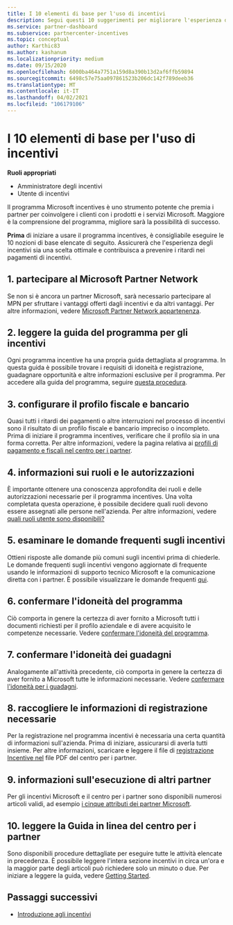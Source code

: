 ```yaml
---
title: I 10 elementi di base per l'uso di incentivi
description: Segui questi 10 suggerimenti per migliorare l'esperienza di incentivazione del programma e ricevere prima i pagamenti.
ms.service: partner-dashboard
ms.subservice: partnercenter-incentives
ms.topic: conceptual
author: Karthic83
ms.author: kashanum
ms.localizationpriority: medium
ms.date: 09/15/2020
ms.openlocfilehash: 6000ba464a7751a159d8a390b13d2af6ffb59894
ms.sourcegitcommit: 6498c57e75aa097861523b206dc142f789deeb36
ms.translationtype: MT
ms.contentlocale: it-IT
ms.lasthandoff: 04/02/2021
ms.locfileid: "106179106"
---
```

# <a name="the-10-essentials-for-working-with-incentives"></a>I 10 elementi di base per l'uso di incentivi

**Ruoli appropriati**

- Amministratore degli incentivi
- Utente di incentivi

Il programma Microsoft incentives è uno strumento potente che premia i partner per coinvolgere i clienti con i prodotti e i servizi Microsoft. Maggiore è la comprensione del programma, migliore sarà la possibilità di successo.

**Prima** di iniziare a usare il programma incentives, è consigliabile eseguire le 10 nozioni di base elencate di seguito. Assicurerà che l'esperienza degli incentivi sia una scelta ottimale e contribuisca a prevenire i ritardi nei pagamenti di incentivi.

## <a name="1-join-the-microsoft-partner-network"></a>1. partecipare al Microsoft Partner Network

Se non si è ancora un partner Microsoft, sarà necessario partecipare al MPN per sfruttare i vantaggi offerti dagli incentivi e da altri vantaggi. Per altre informazioni, vedere [Microsoft Partner Network appartenenza](https://partner.microsoft.com/membership).

## <a name="2-read-your-incentives-program-guide"></a>2. leggere la guida del programma per gli incentivi

Ogni programma incentive ha una propria guida dettagliata al programma. In questa guida è possibile trovare i requisiti di idoneità e registrazione, guadagnare opportunità e altre informazioni esclusive per il programma. Per accedere alla guida del programma, seguire [questa procedura](incentives-determined-your-program-eligibility.md#determining-your-program-eligibility).

## <a name="3-set-up-your-tax-and-banking-profile"></a>3. configurare il profilo fiscale e bancario

Quasi tutti i ritardi dei pagamenti o altre interruzioni nel processo di incentivi sono il risultato di un profilo fiscale e bancario impreciso o incompleto. Prima di iniziare il programma incentives, verificare che il profilo sia in una forma corretta. Per altre informazioni, vedere la pagina relativa ai [profili di pagamento e fiscali nel centro per i partner](incentives-create-and-manage-your-payout-and-tax-profiles.md).

## <a name="4-learn-about-roles-and-permissions"></a>4. informazioni sui ruoli e le autorizzazioni

È importante ottenere una conoscenza approfondita dei ruoli e delle autorizzazioni necessarie per il programma incentives. Una volta completata questa operazione, è possibile decidere quali ruoli devono essere assegnati alle persone nell'azienda. Per altre informazioni, vedere [quali ruoli utente sono disponibili?](incentives-faq.md#what-user-roles-are-available)

## <a name="5-review-the-incentives-faq"></a>5. esaminare le domande frequenti sugli incentivi

Ottieni risposte alle domande più comuni sugli incentivi prima di chiederle. Le domande frequenti sugli incentivi vengono aggiornate di frequente usando le informazioni di supporto tecnico Microsoft e la comunicazione diretta con i partner. È possibile visualizzare le domande frequenti [qui](incentives-faq.md).

## <a name="6-confirm-your-program-eligibility"></a>6. confermare l'idoneità del programma

Ciò comporta in genere la certezza di aver fornito a Microsoft tutti i documenti richiesti per il profilo aziendale e di avere acquisito le competenze necessarie. Vedere [confermare l'idoneità del programma](incentives-determined-your-program-eligibility.md).

## <a name="7-confirm-your-earnings-eligibility"></a>7. confermare l'idoneità dei guadagni

Analogamente all'attività precedente, ciò comporta in genere la certezza di aver fornito a Microsoft tutte le informazioni necessarie. Vedere [confermare l'idoneità per i guadagni](incentives-confirm-your-earnings-eligibility.md).

## <a name="8-gather-the-necessary-enrollment-information"></a>8. raccogliere le informazioni di registrazione necessarie

Per la registrazione nel programma incentivi è necessaria una certa quantità di informazioni sull'azienda. Prima di iniziare, assicurarsi di averla tutti insieme. Per altre informazioni, scaricare e leggere il file di [registrazione Incentive nel](https://assetsprod.microsoft.com/partner-center-incentives-enrollment.pdf) file PDF del centro per i partner.

## <a name="9-learn-how-other-partners-do-it"></a>9. informazioni sull'esecuzione di altri partner

Per gli incentivi Microsoft e il centro per i partner sono disponibili numerosi articoli validi, ad esempio [i cinque attributi dei partner Microsoft](https://www.microsoft.com/en-us/us-partner-blog/2019/08/29/the-five-attributes-of-successful-microsoft-partners/).

## <a name="10-read-the-partner-center-online-help"></a>10. leggere la Guida in linea del centro per i partner

Sono disponibili procedure dettagliate per eseguire tutte le attività elencate in precedenza. È possibile leggere l'intera sezione incentivi in circa un'ora e la maggior parte degli articoli può richiedere solo un minuto o due. Per iniziare a leggere la guida, vedere [Getting Started](incentives-get-started-intro.md).

## <a name="next-steps"></a>Passaggi successivi

- [Introduzione agli incentivi](incentives-get-started-intro.md)
